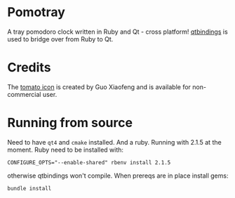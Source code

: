 # Pomotray
A tray pomodoro clock written in Ruby and Qt - cross platform! [qtbindings](https://github.com/ryanmelt/qtbindings/)
is used to bridge over from Ruby to Qt.

# Credits
The [tomato icon](http://www.iconarchive.com/show/vegetables-icons-by-fengsj/Tomato-icon.html)
is created by Guo Xiaofeng and is available for non-commercial user.

# Running from source
Need to have `qt4` and `cmake` installed. And a ruby. Running with 2.1.5 at the moment. Ruby need to be installed with:

    CONFIGURE_OPTS="--enable-shared" rbenv install 2.1.5

otherwise qtbindings won't compile. When prereqs are in place install gems:

    bundle install
